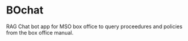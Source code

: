 # BOchat
RAG Chat bot app for MSO box office to query proceedures and policies from the box office manual.
